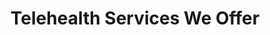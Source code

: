 ---
title: Telehealth Services We Offer
bg_image: /assets/images/section-4.png
section: 4
weight: 4
---